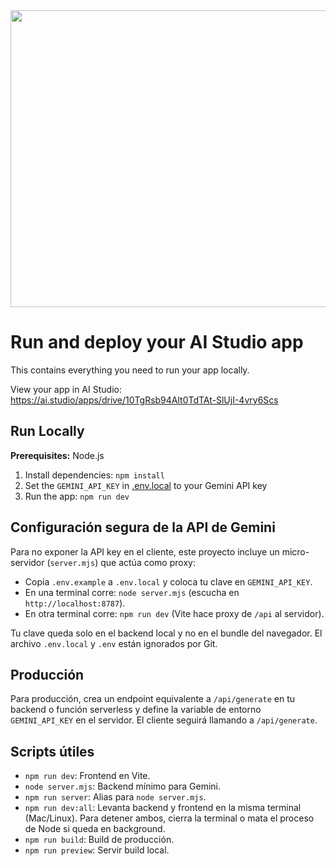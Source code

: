 <div align="center">
<img width="1200" height="475" alt="GHBanner" src="https://github.com/user-attachments/assets/0aa67016-6eaf-458a-adb2-6e31a0763ed6" />
</div>

# Run and deploy your AI Studio app

This contains everything you need to run your app locally.

View your app in AI Studio: https://ai.studio/apps/drive/10TgRsb94Alt0TdTAt-SlUjI-4vry6Scs

## Run Locally

**Prerequisites:**  Node.js


1. Install dependencies:
   `npm install`
2. Set the `GEMINI_API_KEY` in [.env.local](.env.local) to your Gemini API key
3. Run the app:
   `npm run dev`

## Configuración segura de la API de Gemini

Para no exponer la API key en el cliente, este proyecto incluye un micro-servidor (`server.mjs`) que actúa como proxy:

- Copia `.env.example` a `.env.local` y coloca tu clave en `GEMINI_API_KEY`.
- En una terminal corre: `node server.mjs` (escucha en `http://localhost:8787`).
- En otra terminal corre: `npm run dev` (Vite hace proxy de `/api` al servidor).

Tu clave queda solo en el backend local y no en el bundle del navegador. El archivo `.env.local` y `.env` están ignorados por Git.

## Producción

Para producción, crea un endpoint equivalente a `/api/generate` en tu backend o función serverless y define la variable de entorno `GEMINI_API_KEY` en el servidor. El cliente seguirá llamando a `/api/generate`.

## Scripts útiles

- `npm run dev`: Frontend en Vite.
- `node server.mjs`: Backend mínimo para Gemini.
- `npm run server`: Alias para `node server.mjs`.
- `npm run dev:all`: Levanta backend y frontend en la misma terminal (Mac/Linux). Para detener ambos, cierra la terminal o mata el proceso de Node si queda en background.
- `npm run build`: Build de producción.
- `npm run preview`: Servir build local.
